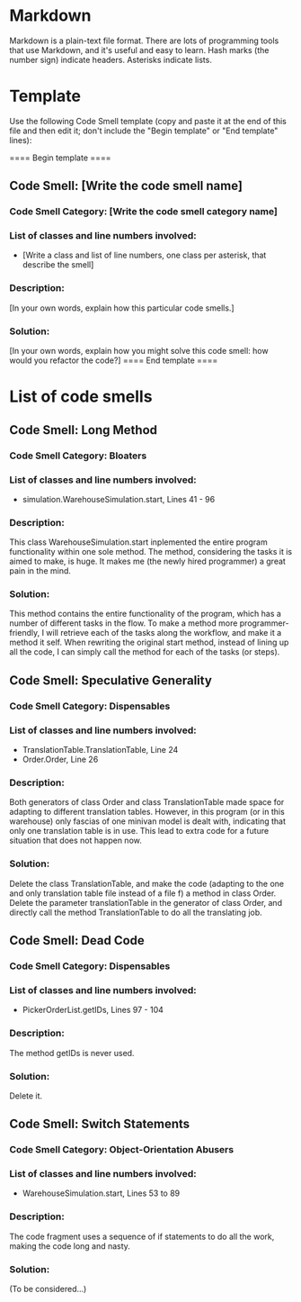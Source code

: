 # Markdown

Markdown is a plain-text file format. There are lots of programming tools that use Markdown, and it's useful and
easy to learn. Hash marks (the number sign) indicate headers. Asterisks indicate lists.

# Template

Use the following Code Smell template (copy and paste it at the end of this file and then edit it; don't include the "Begin template" or "End template" lines):

==== Begin template ====
## Code Smell: [Write the code smell name]

### Code Smell Category: [Write the code smell category name]

### List of classes and line numbers involved:

* [Write a class and list of line numbers, one class per asterisk, that describe the smell]

### Description:

[In your own words, explain how this particular code smells.]

### Solution:

[In your own words, explain how you might solve this code smell:
how would you refactor the code?]
==== End template ====

# List of code smells

## Code Smell: Long Method

### Code Smell Category: Bloaters

### List of classes and line numbers involved:

* simulation.WarehouseSimulation.start, Lines 41 - 96

### Description:

This class WarehouseSimulation.start inplemented the entire program functionality within one sole method.
The method, considering the tasks it is aimed to make, is huge.
It makes me (the newly hired programmer) a great pain in the mind.

### Solution:

This method contains the entire functionality of the program, which has a number of different tasks in the flow.
To make a method more programmer-friendly, I will retrieve each of the tasks along the workflow, and make it a method it self.
When rewriting the original start method, instead of lining up all the code, I can simply call the method for each of the tasks
(or steps).

## Code Smell: Speculative Generality

### Code Smell Category: Dispensables

### List of classes and line numbers involved:

* TranslationTable.TranslationTable, Line 24
* Order.Order, Line 26

### Description:

Both generators of class Order and class TranslationTable made space for adapting to different translation tables.
However, in this program (or in this warehouse) only fascias of one minivan model is dealt with,
indicating that only one translation table is in use.
This lead to extra code for a future situation that does not happen now.

### Solution:

Delete the class TranslationTable, and make the code (adapting to the one and only translation table file instead of a file f)
a method in class Order. Delete the parameter translationTable in the generator of class Order, and directly call the method
TranslationTable to do all the translating job.

## Code Smell: Dead Code

### Code Smell Category: Dispensables

### List of classes and line numbers involved:

* PickerOrderList.getIDs, Lines 97 - 104

### Description:

The method getIDs is never used.

### Solution:

Delete it.

## Code Smell: Switch Statements

### Code Smell Category: Object-Orientation Abusers

### List of classes and line numbers involved:

* WarehouseSimulation.start, Lines 53 to 89

### Description:

The code fragment uses a sequence of if statements to do all the work, making the code long and nasty.

### Solution:

(To be considered...)
